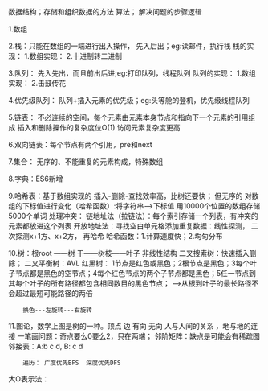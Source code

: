 数据结构；存储和组织数据的方法
算法； 解决问题的步骤逻辑

1.数组

2.栈：只能在数组的一端进行出入操作， 先入后出；eg:读邮件，执行栈
    栈的实现：
        1.数组实现：
        2.十进制转二进制
    
3.队列： 先入先出，而且前出后进;eg:打印队列，线程队列
    队列的实现：
        1.数组实现：
        2.击鼓传花

4.优先级队列： 队列+插入元素的优先级；eg:头等舱的登机，优先级线程队列

5.链表： 不必连续的空间，每个元素由元素本身节点和指向下一个元素的引用组成
        插入和删除操作的复杂度位O(1)
        访问元素复杂度更高

6.双向链表：每个节点有两个引用，pre和next

7.集合：  无序的、不能重复的元素构成，特殊数组

8.字典：ES6新增

9.哈希表：基于数组实现的 插入-删除-查找效率高，比树还要快； 但无序的
         对数组的下标值进行变化（哈希函数）:将字符串-->下标值
         用10000个位置的数组存储5000个单词
         处理冲突： 
            链地址法（拉链法）：每个索引存储一个列表，有冲突的元素都放进这个列表
            开放地址法：寻找空白单元格添加重复数据：线性探测， 二次探测x+1方、x+2方， 再哈希
            哈希函数：1.计算速度快；2.均匀分布

10.树：根root ——树 干——树枝——叶子
    非线性结构 
    二叉搜索树：快速插入删除； 
    二叉平衡树：AVL
    红黑树：
        1节点是红色或黑色；2根节点是黑色；3每个叶子节点都是黑色的空节点；4每个红色节点的两个子节点都是黑色；5任一节点到其每个叶子的所有路径都包含相同数目的黑色节点；
        -->从根到叶子的最长路径不会超过最短可能路径的两倍

        换色---左旋转---右旋转

11.图论，数学上图是树的一种。顶点  边  有向 无向 
        人与人间的关系 ，地与地的连接
        一笔画问题：奇点要么0要么2，只在两端；
        邻阶矩阵：缺点是可能会有稀疏图
        邻接表：A:b c d, B: c d

        遍历： 广度优先BFS  深度优先DFS 


大O表示法： 